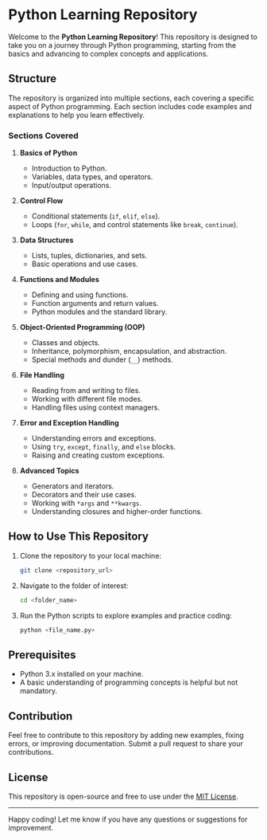 # Python Learning Repository

Welcome to the **Python Learning Repository**! This repository is designed to take you on a journey through Python programming, starting from the basics and advancing to complex concepts and applications.

## Structure
The repository is organized into multiple sections, each covering a specific aspect of Python programming. Each section includes code examples and explanations to help you learn effectively.

### Sections Covered

1. **Basics of Python**
   - Introduction to Python.
   - Variables, data types, and operators.
   - Input/output operations.

2. **Control Flow**
   - Conditional statements (`if`, `elif`, `else`).
   - Loops (`for`, `while`, and control statements like `break`, `continue`).

3. **Data Structures**
   - Lists, tuples, dictionaries, and sets.
   - Basic operations and use cases.

4. **Functions and Modules**
   - Defining and using functions.
   - Function arguments and return values.
   - Python modules and the standard library.

5. **Object-Oriented Programming (OOP)**
   - Classes and objects.
   - Inheritance, polymorphism, encapsulation, and abstraction.
   - Special methods and dunder (`__`) methods.

6. **File Handling**
   - Reading from and writing to files.
   - Working with different file modes.
   - Handling files using context managers.

7. **Error and Exception Handling**
   - Understanding errors and exceptions.
   - Using `try`, `except`, `finally`, and `else` blocks.
   - Raising and creating custom exceptions.

8. **Advanced Topics**
   - Generators and iterators.
   - Decorators and their use cases.
   - Working with `*args` and `**kwargs`.
   - Understanding closures and higher-order functions.

## How to Use This Repository
1. Clone the repository to your local machine:
   ```bash
   git clone <repository_url>
   ```
2. Navigate to the folder of interest:
   ```bash
   cd <folder_name>
   ```
3. Run the Python scripts to explore examples and practice coding:
   ```bash
   python <file_name.py>
   ```

## Prerequisites
- Python 3.x installed on your machine.
- A basic understanding of programming concepts is helpful but not mandatory.

## Contribution
Feel free to contribute to this repository by adding new examples, fixing errors, or improving documentation. Submit a pull request to share your contributions.

## License
This repository is open-source and free to use under the [MIT License](LICENSE).

---

Happy coding! Let me know if you have any questions or suggestions for improvement.
